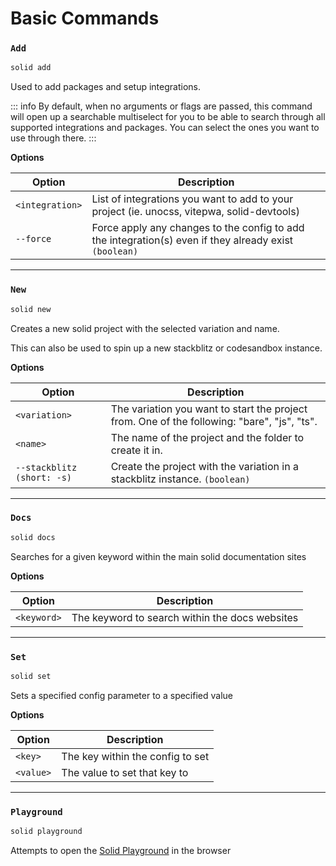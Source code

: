 # Basic Commands

### `Add`

```sh
solid add
```

Used to add packages and setup integrations.

::: info
By default, when no arguments or flags are passed, this command will open up a searchable multiselect for you to be able to search through
all supported integrations and packages. You can select the ones you want to use through there.
:::

**Options**

| Option          | Description                                                                                            |
| --------------- | ------------------------------------------------------------------------------------------------------ |
| `<integration>` | List of integrations you want to add to your project (ie. unocss, vitepwa, solid-devtools)             |
| `--force`       | Force apply any changes to the config to add the integration(s) even if they already exist `(boolean)` |

---

### `New`

```sh
solid new
```

Creates a new solid project with the selected variation and name.

This can also be used to spin up a new stackblitz or codesandbox instance.

**Options**

| Option                     | Description                                                                                 |
| -------------------------- | ------------------------------------------------------------------------------------------- |
| `<variation>`              | The variation you want to start the project from. One of the following: "bare", "js", "ts". |
| `<name>`                   | The name of the project and the folder to create it in.                                     |
| `--stackblitz (short: -s)` | Create the project with the variation in a stackblitz instance. `(boolean)`                 |

---

### `Docs`

```sh
solid docs
```

Searches for a given keyword within the main solid documentation sites

**Options**

| Option      | Description                                    |
| ----------- | ---------------------------------------------- |
| `<keyword>` | The keyword to search within the docs websites |

---

### `Set`

```sh
solid set
```

Sets a specified config parameter to a specified value

**Options**

| Option    | Description                      |
| --------- | -------------------------------- |
| `<key>`   | The key within the config to set |
| `<value>` | The value to set that key to     |

---

### `Playground`

```sh
solid playground
```

Attempts to open the [Solid Playground](https://playground.solidjs.com) in the browser
